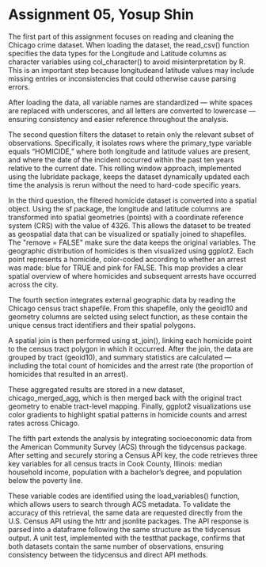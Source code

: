 # Assignment 05, Yosup Shin

The first part of this assignment focuses on reading and cleaning the Chicago 
crime dataset. When loading the dataset, the read_csv() function specifies 
the data types for the Longitude and Latitude columns as character variables 
using col_character() to avoid misinterpretation by R. This is an important 
step because longitudeand latitude values may include missing entries or 
inconsistencies that could otherwise cause parsing errors. 

After loading the data, all variable names are standardized — white spaces are 
replaced with underscores, and all letters are converted to lowercase — 
ensuring consistency and easier reference 
throughout the analysis.

The second question filters the dataset to retain only the relevant subset of 
observations. 
Specifically, it isolates rows where the primary_type variable equals “HOMICIDE,” 
where both longitude and latitude values are present, and where the date of 
the incident occurred within the past ten years relative to the current date. 
This rolling window approach, implemented using the lubridate package, 
keeps the dataset dynamically updated each time the analysis is rerun 
without the need to hard-code specific years.

In the third question, the filtered homicide dataset is converted into a 
spatial object. Using the sf package, the longitude and latitude columns are 
transformed into spatial geometries (points) with a coordinate reference system 
(CRS) with the value of 4326. 
This allows the dataset to be treated as geospatial data that can be visualized 
or spatially joined to shapefiles. The "remove = FALSE" make sure the data
keeps the original variables.
The geographic distribution of homicides is then visualized using ggplot2. 
Each point represents a homicide, color-coded according to whether 
an arrest was made: blue for TRUE and pink for FALSE. This map provides 
a clear spatial overview of where homicides and subsequent arrests have 
occurred across the city.

The fourth section integrates external geographic data by reading the 
Chicago census tract shapefile. 
From this shapefile, only the geoid10 and geometry columns are selcted using 
select function, as these contain the unique census tract identifiers and 
their spatial polygons. 

A spatial join is then performed using st_join(), linking each homicide point 
to the census tract polygon in which it occurred. 
After the join, the data are grouped by tract (geoid10), 
and summary statistics are calculated — including the 
total count of homicides and the arrest rate (the proportion of homicides 
that resulted in an arrest). 

These aggregated results are stored in a new dataset, chicago_merged_agg, 
which is then merged back with the original tract geometry to enable tract-level 
mapping. Finally, ggplot2 visualizations use color gradients to highlight 
spatial patterns in homicide counts and arrest rates across Chicago.

The fifth part extends the analysis by integrating socioeconomic data from the 
American Community Survey (ACS) through the tidycensus package. 
After setting and securely storing a Census API key, the code retrieves 
three key variables for all census tracts in Cook County, Illinois: 
median household income, population with a bachelor’s degree, and population 
below the poverty line. 

These variable codes are identified using the load_variables() function, 
which allows users to search through ACS metadata. 
To validate the accuracy of this retrieval, the same data are requested directly 
from the U.S. Census API using the httr and jsonlite packages. 
The API response is parsed into a dataframe following the same structure 
as the tidycensus output. A unit test, implemented with the testthat package, 
confirms that both datasets contain the same number of observations, ensuring 
consistency between the tidycensus and direct API methods.